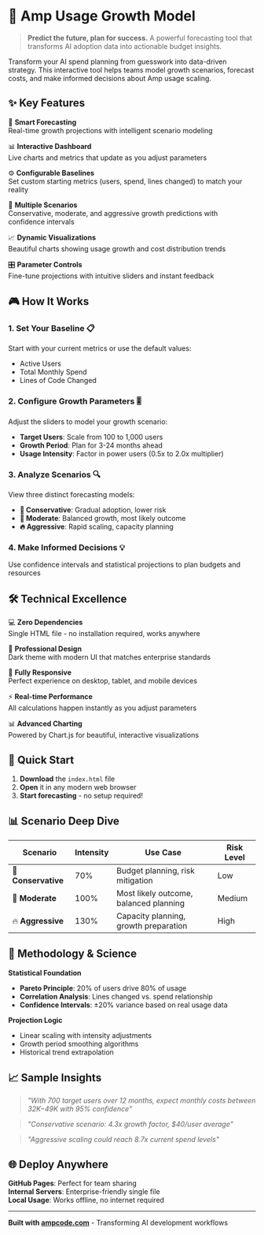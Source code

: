 # 🚀 Amp Usage Growth Model

> **Predict the future, plan for success.** A powerful forecasting tool that transforms AI adoption data into actionable budget insights.

Transform your AI spend planning from guesswork into data-driven strategy. This interactive tool helps teams model growth scenarios, forecast costs, and make informed decisions about Amp usage scaling.

## ✨ Key Features

🎯 **Smart Forecasting**  
Real-time growth projections with intelligent scenario modeling

📊 **Interactive Dashboard**  
Live charts and metrics that update as you adjust parameters

⚙️ **Configurable Baselines**  
Set custom starting metrics (users, spend, lines changed) to match your reality

🔬 **Multiple Scenarios**  
Conservative, moderate, and aggressive growth predictions with confidence intervals

📈 **Dynamic Visualizations**  
Beautiful charts showing usage growth and cost distribution trends

🎛️ **Parameter Controls**  
Fine-tune projections with intuitive sliders and instant feedback

## 🎮 How It Works

### 1. **Set Your Baseline** 📋
Start with your current metrics or use the default values:
- Active Users
- Total Monthly Spend
- Lines of Code Changed

### 2. **Configure Growth Parameters** 🎚️
Adjust the sliders to model your growth scenario:
- **Target Users**: Scale from 100 to 1,000 users
- **Growth Period**: Plan for 3-24 months ahead  
- **Usage Intensity**: Factor in power users (0.5x to 2.0x multiplier)

### 3. **Analyze Scenarios** 🔍
View three distinct forecasting models:
- **🐌 Conservative**: Gradual adoption, lower risk
- **🚀 Moderate**: Balanced growth, most likely outcome
- **🔥 Aggressive**: Rapid scaling, capacity planning

### 4. **Make Informed Decisions** 💡
Use confidence intervals and statistical projections to plan budgets and resources

## 🛠️ Technical Excellence

💻 **Zero Dependencies**  
Single HTML file - no installation required, works anywhere

🎨 **Professional Design**  
Dark theme with modern UI that matches enterprise standards

📱 **Fully Responsive**  
Perfect experience on desktop, tablet, and mobile devices

⚡ **Real-time Performance**  
All calculations happen instantly as you adjust parameters

📊 **Advanced Charting**  
Powered by Chart.js for beautiful, interactive visualizations

## 🚀 Quick Start

1. **Download** the `index.html` file
2. **Open** it in any modern web browser
3. **Start forecasting** - no setup required!

## 📊 Scenario Deep Dive

| Scenario | Intensity | Use Case | Risk Level |
|----------|-----------|----------|------------|
| 🐌 **Conservative** | 70% | Budget planning, risk mitigation | Low |
| 🚀 **Moderate** | 100% | Most likely outcome, balanced planning | Medium |
| 🔥 **Aggressive** | 130% | Capacity planning, growth preparation | High |

## 🔬 Methodology & Science

**Statistical Foundation**
- **Pareto Principle**: 20% of users drive 80% of usage
- **Correlation Analysis**: Lines changed vs. spend relationship
- **Confidence Intervals**: ±20% variance based on real usage data

**Projection Logic**
- Linear scaling with intensity adjustments
- Growth period smoothing algorithms
- Historical trend extrapolation

## 📈 Sample Insights

> *"With 700 target users over 12 months, expect monthly costs between $32K-$49K with 95% confidence"*

> *"Conservative scenario: 4.3x growth factor, $40/user average"*

> *"Aggressive scaling could reach 8.7x current spend levels"*

## 🌐 Deploy Anywhere

**GitHub Pages**: Perfect for team sharing  
**Internal Servers**: Enterprise-friendly single file  
**Local Usage**: Works offline, no internet required  

---

**Built with [ampcode.com](https://ampcode.com)** - Transforming AI development workflows
